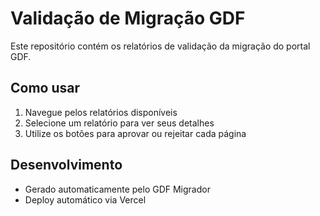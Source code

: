 # Validação de Migração GDF

Este repositório contém os relatórios de validação da migração do portal GDF.

## Como usar

1. Navegue pelos relatórios disponíveis
2. Selecione um relatório para ver seus detalhes
3. Utilize os botões para aprovar ou rejeitar cada página

## Desenvolvimento

- Gerado automaticamente pelo GDF Migrador
- Deploy automático via Vercel
